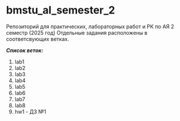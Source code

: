 # bmstu_al_semester_2

Репозиторий для практических, лабораторных работ и РК по АЯ 2 семестр (2025 год)
Отдельные задания расположены в соответсвующих ветках.

***Список веток:***
1. lab1
2. lab2
3. lab3
4. lab4
5. lab5
6. lab6
7. lab7
8. lab8
9. hw1 - ДЗ №1
